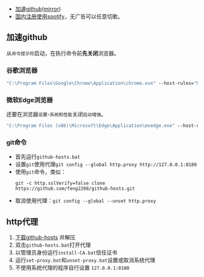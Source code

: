 

- [加速github](https://github.com/feng2208/github-hosts)([mirror](https://feng2208.pages.dev/github-hosts))
- [国内注册使用spotify](https://feng2208.pages.dev/posts/spotify)，无广告可以任意切歌。



## 加速github
从`命令提示符`启动，在执行命令前**先关闭**浏览器。

### 谷歌浏览器
```bat
"C:\Program Files\Google\Chrome\Application\chrome.exe" --host-rules="MAP github.com octocaptcha.com, MAP github.githubassets.com yelp.com, MAP *.githubusercontent.com githubusercontent.com" --host-resolver-rules="MAP octocaptcha.com 20.27.177.113, MAP yelp.com 199.232.240.116, MAP githubusercontent.com 199.232.176.133"
```

### 微软Edge浏览器
还要在浏览器`设置`-`系统和性能`关闭`启动增强`。

```bat
"C:\Program Files (x86)\Microsoft\Edge\Application\msedge.exe" --host-rules="MAP github.com octocaptcha.com, MAP github.githubassets.com yelp.com, MAP *.githubusercontent.com githubusercontent.com" --host-resolver-rules="MAP octocaptcha.com 20.27.177.113, MAP yelp.com 199.232.240.116, MAP githubusercontent.com 199.232.176.133"
```


### git命令
- 首先运行`github-hosts.bat`
- 设置`git`使用代理`git config --global http.proxy http://127.0.0.1:8180`
- 使用`git`命令，类似：
  ```
  git -c http.sslVerify=false clone https://github.com/feng2208/github-hosts.git
  ```
- 取消使用代理：`git config --global --unset http.proxy`


## http代理
1. [下载github-hosts](https://github.com/feng2208/github-hosts/archive/refs/heads/main.zip) 并解压
2. 双击`github-hosts.bat`打开代理
3. 以管理员身份运行`install-CA.bat`信任证书
4. 运行`set-proxy.bat`和`unset-proxy.bat`设置或取消系统代理
5. 不使用系统代理的程序自行设置 `127.0.0.1:8180`


